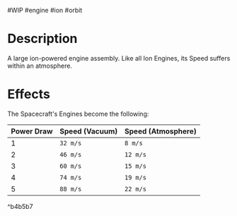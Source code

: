 #WIP #engine #ion #orbit

# Description

A large ion-powered engine assembly. Like all Ion Engines, its Speed suffers within an atmosphere.

# Effects

The Spacecraft's Engines become the following:

| Power Draw | Speed (Vacuum) | Speed (Atmosphere) |
| -----------|----------------|--------------------|
| 1 | `32 m/s` | `8 m/s` |
| 2 | `46 m/s` | `12 m/s` |
| 3 | `60 m/s` | `15 m/s` |
| 4 | `74 m/s` | `19 m/s` |
| 5 | `88 m/s` | `22 m/s` |

^b4b5b7
